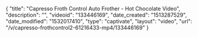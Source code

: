 {
    "title": "Capresso Froth Control Auto Frother - Hot Chocolate Video",
    "description": "",
    "videoid": "133446169",
    "date_created": "1513287529",
    "date_modified": "1532017410",
    "type": "captivate",
    "layout": "video",
    "url": "\/v\/capresso-frothcontrol2-61216433-mp4\/133446169"
}